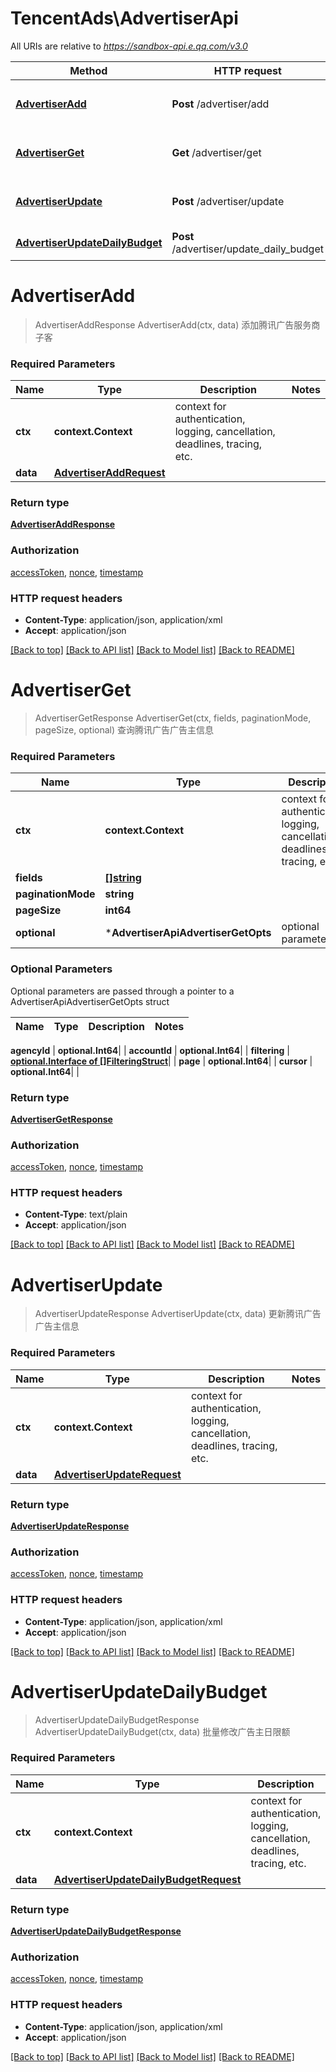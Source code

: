 # TencentAds\AdvertiserApi

All URIs are relative to *https://sandbox-api.e.qq.com/v3.0*

Method | HTTP request | Description
------------- | ------------- | -------------
[**AdvertiserAdd**](AdvertiserApi.md#AdvertiserAdd) | **Post** /advertiser/add | 添加腾讯广告服务商子客
[**AdvertiserGet**](AdvertiserApi.md#AdvertiserGet) | **Get** /advertiser/get | 查询腾讯广告广告主信息
[**AdvertiserUpdate**](AdvertiserApi.md#AdvertiserUpdate) | **Post** /advertiser/update | 更新腾讯广告广告主信息
[**AdvertiserUpdateDailyBudget**](AdvertiserApi.md#AdvertiserUpdateDailyBudget) | **Post** /advertiser/update_daily_budget | 批量修改广告主日限额


# **AdvertiserAdd**
> AdvertiserAddResponse AdvertiserAdd(ctx, data)
添加腾讯广告服务商子客

### Required Parameters

Name | Type | Description  | Notes
------------- | ------------- | ------------- | -------------
 **ctx** | **context.Context** | context for authentication, logging, cancellation, deadlines, tracing, etc.
  **data** | [**AdvertiserAddRequest**](AdvertiserAddRequest.md)|  | 

### Return type

[**AdvertiserAddResponse**](AdvertiserAddResponse.md)

### Authorization

[accessToken](../README.md#accessToken), [nonce](../README.md#nonce), [timestamp](../README.md#timestamp)

### HTTP request headers

 - **Content-Type**: application/json, application/xml
 - **Accept**: application/json

[[Back to top]](#) [[Back to API list]](../README.md#documentation-for-api-endpoints) [[Back to Model list]](../README.md#documentation-for-models) [[Back to README]](../README.md)

# **AdvertiserGet**
> AdvertiserGetResponse AdvertiserGet(ctx, fields, paginationMode, pageSize, optional)
查询腾讯广告广告主信息

### Required Parameters

Name | Type | Description  | Notes
------------- | ------------- | ------------- | -------------
 **ctx** | **context.Context** | context for authentication, logging, cancellation, deadlines, tracing, etc.
  **fields** | [**[]string**](string.md)|  | 
  **paginationMode** | **string**|  | 
  **pageSize** | **int64**|  | 
 **optional** | ***AdvertiserApiAdvertiserGetOpts** | optional parameters | nil if no parameters

### Optional Parameters
Optional parameters are passed through a pointer to a AdvertiserApiAdvertiserGetOpts struct

Name | Type | Description  | Notes
------------- | ------------- | ------------- | -------------



 **agencyId** | **optional.Int64**|  | 
 **accountId** | **optional.Int64**|  | 
 **filtering** | [**optional.Interface of []FilteringStruct**](FilteringStruct.md)|  | 
 **page** | **optional.Int64**|  | 
 **cursor** | **optional.Int64**|  | 

### Return type

[**AdvertiserGetResponse**](AdvertiserGetResponse.md)

### Authorization

[accessToken](../README.md#accessToken), [nonce](../README.md#nonce), [timestamp](../README.md#timestamp)

### HTTP request headers

 - **Content-Type**: text/plain
 - **Accept**: application/json

[[Back to top]](#) [[Back to API list]](../README.md#documentation-for-api-endpoints) [[Back to Model list]](../README.md#documentation-for-models) [[Back to README]](../README.md)

# **AdvertiserUpdate**
> AdvertiserUpdateResponse AdvertiserUpdate(ctx, data)
更新腾讯广告广告主信息

### Required Parameters

Name | Type | Description  | Notes
------------- | ------------- | ------------- | -------------
 **ctx** | **context.Context** | context for authentication, logging, cancellation, deadlines, tracing, etc.
  **data** | [**AdvertiserUpdateRequest**](AdvertiserUpdateRequest.md)|  | 

### Return type

[**AdvertiserUpdateResponse**](AdvertiserUpdateResponse.md)

### Authorization

[accessToken](../README.md#accessToken), [nonce](../README.md#nonce), [timestamp](../README.md#timestamp)

### HTTP request headers

 - **Content-Type**: application/json, application/xml
 - **Accept**: application/json

[[Back to top]](#) [[Back to API list]](../README.md#documentation-for-api-endpoints) [[Back to Model list]](../README.md#documentation-for-models) [[Back to README]](../README.md)

# **AdvertiserUpdateDailyBudget**
> AdvertiserUpdateDailyBudgetResponse AdvertiserUpdateDailyBudget(ctx, data)
批量修改广告主日限额

### Required Parameters

Name | Type | Description  | Notes
------------- | ------------- | ------------- | -------------
 **ctx** | **context.Context** | context for authentication, logging, cancellation, deadlines, tracing, etc.
  **data** | [**AdvertiserUpdateDailyBudgetRequest**](AdvertiserUpdateDailyBudgetRequest.md)|  | 

### Return type

[**AdvertiserUpdateDailyBudgetResponse**](AdvertiserUpdateDailyBudgetResponse.md)

### Authorization

[accessToken](../README.md#accessToken), [nonce](../README.md#nonce), [timestamp](../README.md#timestamp)

### HTTP request headers

 - **Content-Type**: application/json, application/xml
 - **Accept**: application/json

[[Back to top]](#) [[Back to API list]](../README.md#documentation-for-api-endpoints) [[Back to Model list]](../README.md#documentation-for-models) [[Back to README]](../README.md)

